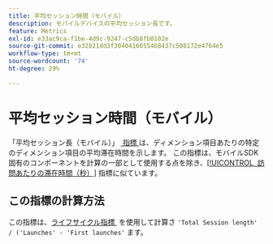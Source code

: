 ```yaml
---
title: 平均セッション時間（モバイル）
description: モバイルデバイスの平均セッション長です。
feature: Metrics
exl-id: e33ac9ca-f1be-4d9c-9247-c5db8fb0102e
source-git-commit: e32821dd3f30404166554b8437c508172e4764e5
workflow-type: tm+mt
source-wordcount: '74'
ht-degree: 29%

---
```


# 平均セッション時間（モバイル）

「平均セッション長（モバイル）」 [&#x200B; 指標 &#x200B;](overview.md) は、ディメンション項目あたりの特定のディメンション項目の平均滞在時間を示します。 この指標は、モバイルSDK固有のコンポーネントを計算の一部として使用する点を除き、[[!UICONTROL &#x200B; 訪問あたりの滞在時間（秒） &#x200B;]](time-spent-per-visit.md) 指標に似ています。

## この指標の計算方法

この指標は、[&#x200B; ライフサイクル指標 &#x200B;](https://developer.adobe.com/client-sdks/documentation/mobile-core/lifecycle/metrics/) を使用して計算さ `'Total Session length' / ('Launches' - 'First launches'` ます。
